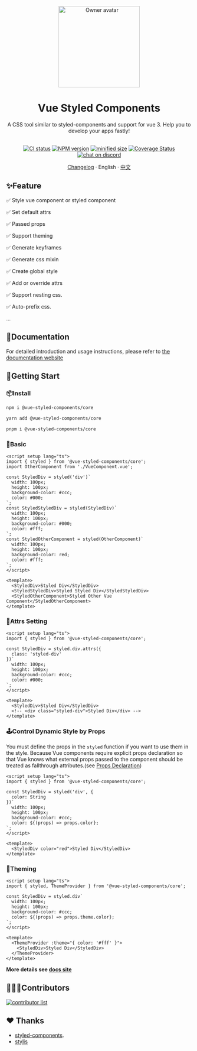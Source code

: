 <div align="center">
  <img alt="Owner avatar" src="https://vue-styled-components.com/logo.png" width="220px" />
  <h1>Vue Styled Components</h1>
  A CSS tool similar to styled-components and support for vue 3. Help you to develop your apps fastly!

  <br>
  <br>

  [![CI status][github-action-image]][github-action-url]
  [![NPM version][npm-version]][npm-url]
  [![minified size][npm-bundle-size]][npm-url]
  [![Coverage Status][coverage]][codecov-url]
  [![chat on discord][discord]][discord-url]

  [github-action-image]: https://github.com/vue-styled-components/core/workflows/Code%20Check/badge.svg
  [github-action-url]: https://github.com/vue-styled-components/core/actions/workflows/code-check.yml
  [npm-version]: https://img.shields.io/npm/v/%40vue-styled-components%2Fcore
  [npm-bundle-size]: https://img.shields.io/bundlejs/size/%40vue-styled-components%2Fcore
  [npm-url]: http://npmjs.org/package/@vue-styled-components/core
  [coverage]: https://coveralls.io/repos/github/vue-styled-components/core/badge.svg?branch=main
  [codecov-url]: https://coveralls.io/github/vue-styled-components/core?branch=main
  [discord]: https://img.shields.io/badge/chat-on%20discord-7289da.svg?sanitize=true
  [discord-url]: https://discord.gg/UbJxnvt2UH


[Changelog](./CHANGELOG.md) · English · [中文](./README.zh_CN.md)
 
  
</div>

## ✨Feature

✅ Style vue component or styled component

✅ Set default attrs

✅ Passed props

✅ Support theming

✅ Generate keyframes

✅ Generate css mixin

✅ Create global style

✅ Add or override attrs

✅ Support nesting css.

✅ Auto-prefix css.

...

## 📖Documentation

For detailed introduction and usage instructions, please refer to [the documentation website](https://vue-styled-components.com)

## 🚀Getting Start

### 📦Install

```sh
npm i @vue-styled-components/core
```

```sh
yarn add @vue-styled-components/core
```

```sh
pnpm i @vue-styled-components/core
```

### 💅Basic

```vue
<script setup lang="ts">
import { styled } from '@vue-styled-components/core';
import OtherComponent from './VueComponent.vue';

const StyledDiv = styled('div')`
  width: 100px;
  height: 100px;
  background-color: #ccc;
  color: #000;
`;
const StyledStyledDiv = styled(StyledDiv)`
  width: 100px;
  height: 100px;
  background-color: #000;
  color: #fff;
`;
const StyledOtherComponent = styled(OtherComponent)`
  width: 100px;
  height: 100px;
  background-color: red;
  color: #fff;
`;
</script>

<template>
  <StyledDiv>Styled Div</StyledDiv>
  <StyledStyledDiv>Styled Styled Div</StyledStyledDiv>
  <StyledOtherComponent>Styled Other Vue Component</StyledOtherComponent>
</template>
```

### 🔧Attrs Setting

```vue
<script setup lang="ts">
import { styled } from '@vue-styled-components/core';

const StyledDiv = styled.div.attrs({
  class: 'styled-div'
})`
  width: 100px;
  height: 100px;
  background-color: #ccc;
  color: #000;
`;
</script>

<template>
  <StyledDiv>Styled Div</StyledDiv>
  <!-- <div class="styled-div">Styled Div</div> -->
</template>
```

### 🕹️Control Dynamic Style by Props

You must define the props in the `styled` function if you want to use them in the style. Because Vue components
require explicit props declaration so that Vue knows what external props passed to the component should be treated as
fallthrough attributes.(see [Props Declaration](https://vuejs.org/guide/components/props.html#props-declaration))

```vue
<script setup lang="ts">
import { styled } from '@vue-styled-components/core';

const StyledDiv = styled('div', {
  color: String
})`
  width: 100px;
  height: 100px;
  background-color: #ccc;
  color: ${(props) => props.color};
`;
</script>

<template>
  <StyledDiv color="red">Styled Div</StyledDiv>
</template>
```

### 🧙Theming

```vue
<script setup lang="ts">
import { styled, ThemeProvider } from '@vue-styled-components/core';

const StyledDiv = styled.div`
  width: 100px;
  height: 100px;
  background-color: #ccc;
  color: ${(props) => props.theme.color};
`;
</script>

<template>
  <ThemeProvider :theme="{ color: '#fff' }">
    <StyledDiv>Styled Div</StyledDiv>
  </ThemeProvider>
</template>
```

**More details see [docs site](https://v-vibe.github.io/vue-styled-components/)**

## 🧑‍🤝‍🧑Contributors

<a href="https://github.com/vue-styled-components/core/graphs/contributors">
  <img alt="contributor list" src="https://contrib.rocks/image?repo=vue-styled-components/core" />
</a>

<br>

## ❤ Thanks 

- [styled-components](https://github.com/styled-components).
- [stylis](https://github.com/thysultan/stylis)
